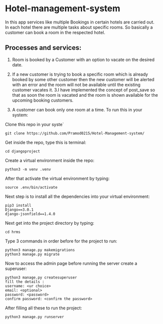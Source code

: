 # Hotel-management-system

In this app services like multiple Bookings in certain hotels are carried out. In each hotel there are multiple tasks about specific rooms. So basically a customer can book a room in the respected hotel.

## Processes and services:
1. Room is booked by a Customer with an option to vacate on the desired date.
2. If a new customer is trying to book a specific room which is already booked by some other customer then the new customer will be alerted with an error and the room will not be available until the existing customer vacates it.
3.I have implemented the concept of post_save so that as soon the room is vacated and the room is shown available for the upcoming booking customers. 

4. A customer can book only one room at a time.
To run this in your system:

Clone this repo in your syste`
```
git clone https://github.com/Pramod0215/Hotel-Management-system/
```

Get inside the repo, type this is terminal:
```
cd djangoproject
```


Create a virtual environment inside the repo:
```
python3 -m venv .venv
```
After that activate the virtual environment by typing:
```
source .env/bin/activate
```
Next step is to install all the dependencies into your virtual environment:
```
pip3 install 
Django==3.0.1
django-jsonfield==1.4.0
```
Next get into the project directory by typing:
```
cd hrms
```
Type 3 commands in order before for the project to run:
```
python3 manage.py makemigrations
python3 manage.py migrate
```


Now to access the admin page before running the server create a superuser:
```
python3 manage.py createsuperuser
fill the details :
username: <ur choice>
email: <optional>
password: <password>
confirm password: <confirm the password>
```
After filling all these to run the project:
```
python3 manage.py runserver
```



